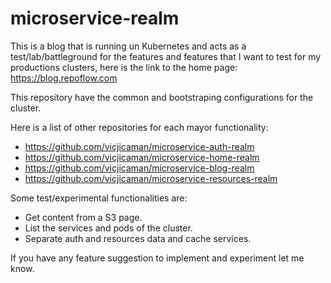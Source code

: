 # microservice-realm

This is a blog that is running un Kubernetes and acts as a test/lab/battleground for the features and features that I want to test for my productions clusters, here is the link to the home page: https://blog.repoflow.com

This repository have the common and bootstraping configurations for the cluster.

Here is a list of other repositories for each mayor functionality:

 - https://github.com/vicjicaman/microservice-auth-realm
 - https://github.com/vicjicaman/microservice-home-realm
 - https://github.com/vicjicaman/microservice-blog-realm
 - https://github.com/vicjicaman/microservice-resources-realm

Some test/experimental functionalities are:
 - Get content from a S3 page.
 - List the services and pods of the cluster.
 - Separate auth and resources data and cache services.
 
If you have any feature suggestion to implement and experiment let me know.
